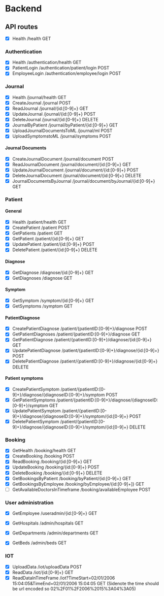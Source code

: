 # Backend

## API routes

* [x] Health /health GET

### Authentication
* [x] Health /authentication/health GET
* [x] PatientLogin /authentication/patient/login POST
* [x] EmployeeLogin /authentication/employee/login POST

### Journal
* [x] Health /journal/health GET
* [x] CreateJournal /journal POST
* [x] ReadJournal /journal/{id:[0-9]+} GET
* [x] UpdateJournal /journal/{id:[0-9]+} POST
* [x] DeleteJournal /journal/{id:[0-9]+} DELETE
* [x] JournalByPatient /journal/byPatient/{id:[0-9]+} GET
* [x] UploadJournalDocumentsToML /journal/ml POST
* [x] UploadSymptomstoML /journal/symptoms POST

#### Journal Documents
* [x] CreateJournalDocument /journal/document POST
* [x] ReadJournalDocument /journal/document/{id:[0-9]+} GET
* [x] UpdateJournalDocument /journal/document/{id:[0-9]+} POST
* [x] DeleteJournalDocument /journal/document/{id:[0-9]+} DELETE
* [x] JournalDocumentsByJournal /journal/document/byJournal/{id:[0-9]+} GET

### Patient

#### General
* [x] Health /patient/health GET
* [x] CreatePatient /patient POST
* [x] GetPatients /patient GET
* [x] GetPatient /patient/{id:[0-9]+} GET
* [X] UpdatePatient /patient/{id:[0-9]+} POST
* [x] DeletePatient /patient/{id:[0-9]+} DELETE

#### Diagnose
* [x] GetDiagnose /diagnose/{id:[0-9]+} GET
* [x] GetDiagnoses /diagnose GET

#### Symptom
* [X] GetSymptom /symptom/{id:[0-9]+} GET
* [X] GetSymptoms /symptom GET

#### PatientDiagnose
* [x] CreatePatientDiagnose /patient/{patientID:[0-9]+}/diagnose POST
* [x] GetPatientDiagnoses /patient/{patientID:[0-9]+}/diagnose GET
* [x] GetPatientDiagnose /patient/{patientID:[0-9]+}/diagnose/{id:[0-9]+} GET
* [x] UpdatePatientDiagnose /patient/{patientID:[0-9]+}/diagnose/{id:[0-9]+} POST
* [x] DeletePatientDiagnose /patient/{patientID:[0-9]+}/diagnose/{id:[0-9]+} DELETE
#### Patient symptoms
* [x] CreatePatientSymptom /patient/{patientID:[0-9]+}/diagnose/{diagnoseID:[0-9]+}/symptom POST
* [x] GetPatientSymptoms /patient/{patientID:[0-9]+}/diagnose/{diagnoseID:[0-9]+}/symptom GET
* [x] UpdatePatientSymptom /patient/{patientID:[0-9]+}/diagnose/{diagnoseID:[0-9]+}/symptom/{id:[0-9]+} POST
* [x] DeletePatientSymptom /patient/{patientID:[0-9]+}/diagnose/{diagnoseID:[0-9]+}/symptom/{id:[0-9]+} DELETE

### Booking
* [x] GetHealth /booking/health GET
* [x] CreateBooking /booking POST
* [x] ReadBooking /booking/{id:[0-9]+} GET
* [x] UpdateBooking /booking/{id:[0-9]+} POST
* [x] DeleteBooking /booking/{id:[0-9]+} DELETE
* [x] GetBookingsByPatient /booking/byPatient/{id:[0-9]+} GET
* [x] GetBookingsByEmployee /booking/byEmployee/{id:[0-9]+]} GET
* [ ] GetAvailableDoctorsInTimeframe /booking/availableEmployee POST

### User administration
* [x] GetEmployee /useradmin/{id:[0-9]+} GET
* [x] GetHospitals /admin/hospitals GET
* [x] GetDepartments /admin/departments GET
* [x] GetBeds /admin/beds GET


### IOT
* [x] UploadData /iot/uploadData POST
* [x] ReadData /iot/{id:[0-9]+} GET
* [x] ReadDataInTimeFrame /iot?TimeStart=02/01/2006 15:04:05&TimeEnd=02/01/2006 15:04:05 GET (Sidenote the time should be url encoded so 02%2F01%2F2006%2015%3A04%3A05) 